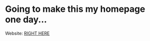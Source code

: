 # Going to make this my homepage one day... #

Website: [RIGHT HERE](https://eliwilliams1337.github.io/website/)
